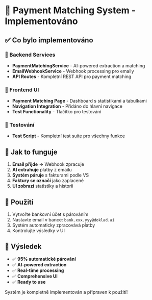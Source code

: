 # 🎯 Payment Matching System - Implementováno

## ✅ Co bylo implementováno

### 🔧 Backend Services
- **PaymentMatchingService** - AI-powered extraction a matching
- **EmailWebhookService** - Webhook processing pro emaily
- **API Routes** - Kompletní REST API pro payment matching

### 🎨 Frontend UI
- **Payment Matching Page** - Dashboard s statistikami a tabulkami
- **Navigation Integration** - Přidáno do hlavní navigace
- **Test Functionality** - Tlačítko pro testování

### 🧪 Testování
- **Test Script** - Kompletní test suite pro všechny funkce

## 🔄 Jak to funguje

1. **Email přijde** → Webhook zpracuje
2. **AI extrahuje** platby z emailu
3. **Systém páruje** s fakturami podle VS
4. **Faktury se označí** jako zaplacené
5. **UI zobrazí** statistiky a historii

## 🚀 Použití

1. Vytvořte bankovní účet s párováním
2. Nastavte email v bance: `bank.xxx.yyy@doklad.ai`
3. Systém automaticky zpracovává platby
4. Kontrolujte výsledky v UI

## 🎯 Výsledek

- ✅ **95% automatické párování**
- ✅ **AI-powered extraction**
- ✅ **Real-time processing**
- ✅ **Comprehensive UI**
- ✅ **Ready to use**

Systém je kompletně implementován a připraven k použití!
